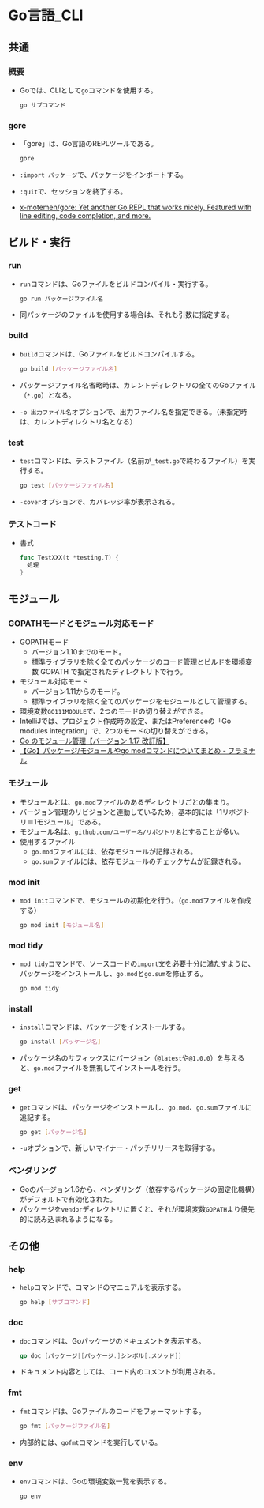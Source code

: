 # Go言語_CLI

## 共通

### 概要

- Goでは、CLIとして`go`コマンドを使用する。

  ```bash
  go サブコマンド
  ```

### gore

- 「gore」は、Go言語のREPLツールである。

  ```bash
  gore
  ```

- `:import パッケージ`で、パッケージをインポートする。

- `:quit`で、セッションを終了する。

- [x-motemen/gore: Yet another Go REPL that works nicely. Featured with line editing, code completion, and more.](https://github.com/x-motemen/gore)

## ビルド・実行

### run

- `run`コマンドは、Goファイルをビルドコンパイル・実行する。

  ```bash
  go run パッケージファイル名
  ```

- 同パッケージのファイルを使用する場合は、それも引数に指定する。

### build

- `build`コマンドは、Goファイルをビルドコンパイルする。

  ```bash
  go build [パッケージファイル名]
  ```

- パッケージファイル名省略時は、カレントディレクトリの全てのGoファイル（`*.go`）となる。
- `-o 出力ファイル名`オプションで、出力ファイル名を指定できる。（未指定時は、カレントディレクトリ名となる）

### test

- `test`コマンドは、テストファイル（名前が`_test.go`で終わるファイル）を実行する。

  ```bash
  go test [パッケージファイル名]
  ```

- `-cover`オプションで、カバレッジ率が表示される。

### テストコード

- 書式

  ```go
  func TestXXX(t *testing.T) {
    処理
  }
  ```

## モジュール

### GOPATHモードとモジュール対応モード

- GOPATHモード
  - バージョン1.10までのモード。
  - 標準ライブラリを除く全てのパッケージのコード管理とビルドを環境変数 GOPATH で指定されたディレクトリ下で行う。
- モジュール対応モード
  - バージョン1.11からのモード。
  - 標準ライブラリを除く全てのパッケージをモジュールとして管理する。
- 環境変数`GO111MODULE`で、2つのモードの切り替えができる。
- IntelliJでは、プロジェクト作成時の設定、またはPreferenceの「Go modules integration」で、2つのモードの切り替えができる。
- [Go のモジュール管理【バージョン 1.17 改訂版】](https://zenn.dev/spiegel/articles/20210223-go-module-aware-mode)
- [【Go】パッケージ/モジュールやgo modコマンドについてまとめ - フラミナル](https://blog.framinal.life/entry/2021/04/11/013819)

### モジュール

- モジュールとは、`go.mod`ファイルのあるディレクトリごとの集まり。
- バージョン管理のリビジョンと連動しているため，基本的には「1リポジトリ＝1モジュール」である。
- モジュール名は、`github.com/ユーザー名/リポジトリ名`とすることが多い。
- 使用するファイル
  - `go.mod`ファイルには、依存モジュールが記録される。
  - `go.sum`ファイルには、依存モジュールのチェックサムが記録される。

### mod init

- `mod init`コマンドで、モジュールの初期化を行う。（`go.mod`ファイルを作成する）

  ```bash
  go mod init [モジュール名]
  ```

### mod tidy

- `mod tidy`コマンドで、ソースコードの`import`文を必要十分に満たすように、パッケージをインストールし、`go.mod`と`go.sum`を修正する。

  ```bash
  go mod tidy
  ```

### install

- `install`コマンドは、パッケージをインストールする。

  ```bash
  go install [パッケージ名]
  ```

- パッケージ名のサフィックスにバージョン（`@latest`や`@1.0.0`）を与えると、`go.mod`ファイルを無視してインストールを行う。

### get

- `get`コマンドは、パッケージをインストールし、`go.mod`、`go.sum`ファイルに追記する。

  ```bash
  go get [パッケージ名]
  ```

- `-u`オプションで、新しいマイナー・パッチリリースを取得する。

### ベンダリング

- Goのバージョン1.6から、ベンダリング（依存するパッケージの固定化機構）がデフォルトで有効化された。
- パッケージを`vendor`ディレクトリに置くと、それが環境変数`GOPATH`より優先的に読み込まれるようになる。

## その他

### help

- `help`コマンドで、コマンドのマニュアルを表示する。

  ```bash
  go help [サブコマンド]
  ```

### doc

- `doc`コマンドは、Goパッケージのドキュメントを表示する。

  ```go
  go doc [パッケージ|[パッケージ.]シンボル[.メソッド]]
  ```

- ドキュメント内容としては、コード内のコメントが利用される。

### fmt

- `fmt`コマンドは、Goファイルのコードをフォーマットする。

  ```bash
  go fmt [パッケージファイル名]
  ```

- 内部的には、`gofmt`コマンドを実行している。

### env

- `env`コマンドは、Goの環境変数一覧を表示する。

  ```bash
  go env
  ```
